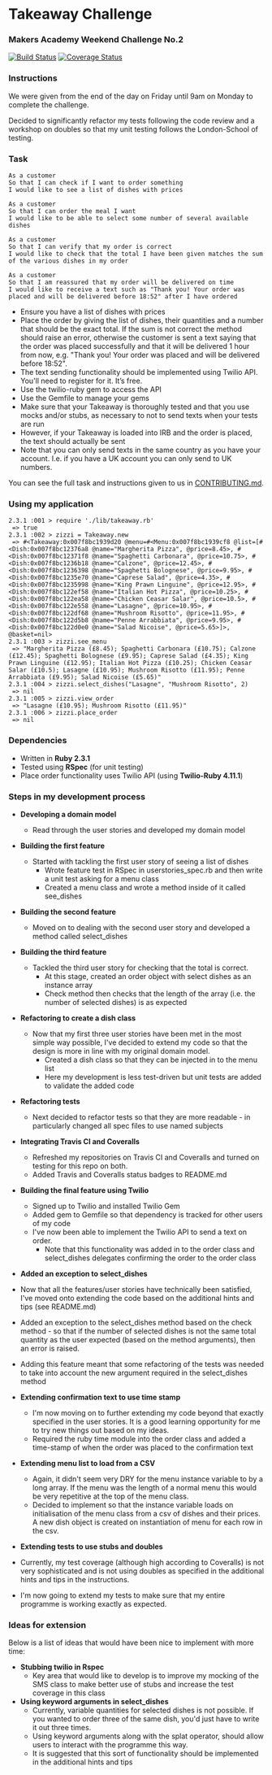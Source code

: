 # Takeaway Challenge
### Makers Academy Weekend Challenge No.2

[![Build Status](https://travis-ci.org/KatHicks/takeaway-challenge.svg?branch=master)](https://travis-ci.org/KatHicks/takeaway-challenge) [![Coverage Status](https://coveralls.io/repos/github/KatHicks/takeaway-challenge/badge.svg?branch=master)](https://coveralls.io/github/KatHicks/takeaway-challenge?branch=master)

### Instructions

We were given from the end of the day on Friday until 9am on Monday to complete the challenge.

Decided to significantly refactor my tests following the code review and a workshop on doubles so that my unit testing follows the London-School of testing.

### Task

```
As a customer
So that I can check if I want to order something
I would like to see a list of dishes with prices

As a customer
So that I can order the meal I want
I would like to be able to select some number of several available dishes

As a customer
So that I can verify that my order is correct
I would like to check that the total I have been given matches the sum of the various dishes in my order

As a customer
So that I am reassured that my order will be delivered on time
I would like to receive a text such as "Thank you! Your order was placed and will be delivered before 18:52" after I have ordered
```

* Ensure you have a list of dishes with prices
* Place the order by giving the list of dishes, their quantities and a number that should be the exact total. If the sum is not correct the method should raise an error, otherwise the customer is sent a text saying that the order was placed successfully and that it will be delivered 1 hour from now, e.g. "Thank you! Your order was placed and will be delivered before 18:52".
* The text sending functionality should be implemented using Twilio API. You'll need to register for it. It’s free.
* Use the twilio-ruby gem to access the API
* Use the Gemfile to manage your gems
* Make sure that your Takeaway is thoroughly tested and that you use mocks and/or stubs, as necessary to not to send texts when your tests are run
* However, if your Takeaway is loaded into IRB and the order is placed, the text should actually be sent
* Note that you can only send texts in the same country as you have your account. I.e. if you have a UK account you can only send to UK numbers.

You can see the full task and instructions given to us in [CONTRIBUTING.md](takeaway-challenge/CONTRIBUTING.md).

### Using my application

```
2.3.1 :001 > require './lib/takeaway.rb'
 => true
2.3.1 :002 > zizzi = Takeaway.new
 => #<Takeaway:0x007f8bc1939d20 @menu=#<Menu:0x007f8bc1939cf8 @list=[#<Dish:0x007f8bc12376a8 @name="Margherita Pizza", @price=8.45>, #<Dish:0x007f8bc12371f8 @name="Spaghetti Carbonara", @price=10.75>, #<Dish:0x007f8bc1236b18 @name="Calzone", @price=12.45>, #<Dish:0x007f8bc1236398 @name="Spaghetti Bolognese", @price=9.95>, #<Dish:0x007f8bc1235e70 @name="Caprese Salad", @price=4.35>, #<Dish:0x007f8bc1235998 @name="King Prawn Linguine", @price=12.95>, #<Dish:0x007f8bc122ef58 @name="Italian Hot Pizza", @price=10.25>, #<Dish:0x007f8bc122ea58 @name="Chicken Ceasar Salar", @price=10.5>, #<Dish:0x007f8bc122e558 @name="Lasagne", @price=10.95>, #<Dish:0x007f8bc122df68 @name="Mushroom Risotto", @price=11.95>, #<Dish:0x007f8bc122d5b8 @name="Penne Arrabbiata", @price=9.95>, #<Dish:0x007f8bc122d0e0 @name="Salad Nicoise", @price=5.65>]>, @basket=nil>
2.3.1 :003 > zizzi.see_menu
 => "Margherita Pizza (£8.45); Spaghetti Carbonara (£10.75); Calzone (£12.45); Spaghetti Bolognese (£9.95); Caprese Salad (£4.35); King Prawn Linguine (£12.95); Italian Hot Pizza (£10.25); Chicken Ceasar Salar (£10.5); Lasagne (£10.95); Mushroom Risotto (£11.95); Penne Arrabbiata (£9.95); Salad Nicoise (£5.65)"
2.3.1 :004 > zizzi.select_dishes("Lasagne", "Mushroom Risotto", 2)
 => nil
2.3.1 :005 > zizzi.view_order
 => "Lasagne (£10.95); Mushroom Risotto (£11.95)"
2.3.1 :006 > zizzi.place_order
 => nil
 ```

### Dependencies

* Written in **Ruby 2.3.1**
* Tested using **RSpec** (for unit testing)
* Place order functionality uses Twilio API (using **Twilio-Ruby 4.11.1**)

### Steps in my development process

* **Developing a domain model**
  * Read through the user stories and developed my domain model

* **Building the first feature**
  * Started with tackling the first user story of seeing a list of dishes
    * Wrote feature test in RSpec in userstories_spec.rb and then write a unit test asking for a menu class
    * Created a menu class and wrote a method inside of it called see_dishes

* **Building the second feature**
  * Moved on to dealing with the second user story and developed a method called select_dishes

* **Building the third feature**
  * Tackled the third user story for checking that the total is correct.
    * At this stage, created an order object with select dishes as an instance array
    * Check method then checks that the length of the array (i.e. the number of selected dishes) is as expected

* **Refactoring to create a dish class**
  * Now that my first three user stories have been met in the most simple way possible, I've decided to extend my code so that the design is more in line with my original domain model.
    * Created a dish class so that they can be injected in to the menu list
    * Here my development is less test-driven but unit tests are added to validate the added code

* **Refactoring tests**
  * Next decided to refactor tests so that they are more readable - in particularly changed all spec files to use named subjects

* **Integrating Travis CI and Coveralls**
  * Refreshed my repositories on Travis CI and Coveralls and turned on testing for this repo on both.
  * Added Travis and Coveralls status badges to README.md

* **Building the final feature using Twilio**
  * Signed up to Twilio and installed Twilio Gem
  * Added gem to Gemfile so that dependency is tracked for other users of my code
  * I've now been able to implement the Twilio API to send a text on order.
    * Note that this functionality was added in to the order class and select_dishes delegates confirming the order to the order class

* **Added an exception to select_dishes**
 * Now that all the features/user stories have technically been satisfied, I've moved onto extending the code based on the additional hints and tips (see README.md)
 * Added an exception to the select_dishes method based on the check method - so that if the number of selected dishes is not the same total quantity as the user expected (based on the method arguments), then an error is raised.
 * Adding this feature meant that some refactoring of the tests was needed to take into account the new argument required in the select_dishes method

* **Extending confirmation text to use time stamp**
  * I'm now moving on to further extending my code beyond that exactly specified in the user stories. It is a good learning opportunity for me to try new things out based on my ideas.
  * Required the ruby time module into the order class and added a time-stamp of when the order was placed to the confirmation text

* **Extending menu list to load from a CSV**
  * Again, it didn't seem very DRY for the menu instance variable to by a long array. If the menu was the length of a normal menu this would be very repetitive at the top of the menu class.
  * Decided to implement so that the instance variable loads on initialisation of the menu class from a csv of dishes and their prices. A new dish object is created on instantiation of menu for each row in the csv.

* **Extending tests to use stubs and doubles**
 * Currently, my test coverage (although high according to Coveralls) is not very sophisticated and is not using doubles as specified in the additional hints and tips in the instructions.
 * I'm now going to extend my tests to make sure that my entire programme is working exactly as expected.


### Ideas for extension

Below is a list of ideas that would have been nice to implement with more time:
* **Stubbing twilio in Rspec**
  * Key area that would like to develop is to improve my mocking of the SMS class to make better use of stubs and increase the test coverage in this class
* **Using keyword arguments in select_dishes**
  * Currently, variable quantities for selected dishes is not possible. If you wanted to order three of the same dish, you'd just have to write it out three times.
  * Using keyword arguments along with the splat operator, should allow users to interact with the programme this way.
  * It is suggested that this sort of functionality should be implemented in the additional hints and tips
